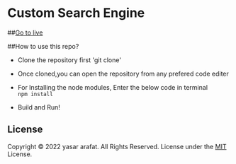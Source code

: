 # Custom Search Engine

##[Go to live](https://yasar-arafath.github.io/Search-Engine)



##How to use this repo?

* Clone the repository first 'git clone'

* Once cloned,you can open the repository from any prefered code editer

 * For Installing the node modules, Enter the below code in terminal <br>
  <code>npm install </code>

* Build and Run!




## License
Copyright © 2022 yasar arafat. All Rights Reserved.
License under the [MIT](License.txt) License.
